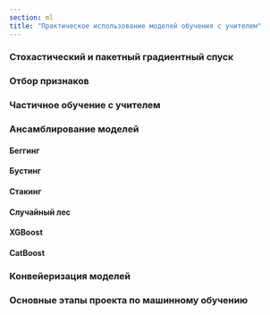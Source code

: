 ```yaml
---
section: ml
title: "Практическое использование моделей обучения с учителем"
---
```


### Стохастический и пакетный градиентный спуск

### Отбор признаков

### Частичное обучение с учителем

### Ансамблирование моделей

#### Беггинг

#### Бустинг

#### Стакинг

#### Случайный лес

#### XGBoost

#### CatBoost

### Конвейеризация моделей

### Основные этапы проекта по машинному обучению